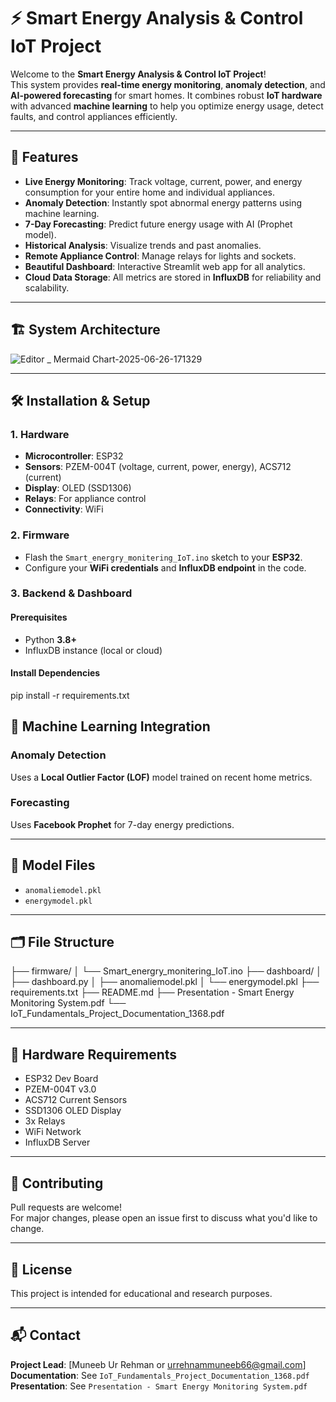 # ⚡ Smart Energy Analysis & Control IoT Project

Welcome to the **Smart Energy Analysis & Control IoT Project**!  
This system provides **real-time energy monitoring**, **anomaly detection**, and **AI-powered forecasting** for smart homes. It combines robust **IoT hardware** with advanced **machine learning** to help you optimize energy usage, detect faults, and control appliances efficiently.

---

## 🚀 Features

- **Live Energy Monitoring**: Track voltage, current, power, and energy consumption for your entire home and individual appliances.
- **Anomaly Detection**: Instantly spot abnormal energy patterns using machine learning.
- **7-Day Forecasting**: Predict future energy usage with AI (Prophet model).
- **Historical Analysis**: Visualize trends and past anomalies.
- **Remote Appliance Control**: Manage relays for lights and sockets.
- **Beautiful Dashboard**: Interactive Streamlit web app for all analytics.
- **Cloud Data Storage**: All metrics are stored in **InfluxDB** for reliability and scalability.

---

## 🏗️ System Architecture

![Editor _ Mermaid Chart-2025-06-26-171329](https://github.com/user-attachments/assets/ab505b5a-9a7d-4a65-b621-e547c88f7281)


---

## 🛠️ Installation & Setup

### 1. Hardware

- **Microcontroller**: ESP32
- **Sensors**: PZEM-004T (voltage, current, power, energy), ACS712 (current)
- **Display**: OLED (SSD1306)
- **Relays**: For appliance control
- **Connectivity**: WiFi

### 2. Firmware

- Flash the `Smart_energry_monitering_IoT.ino` sketch to your **ESP32**.
- Configure your **WiFi credentials** and **InfluxDB endpoint** in the code.

### 3. Backend & Dashboard

#### Prerequisites

- Python **3.8+**
- InfluxDB instance (local or cloud)

#### Install Dependencies

pip install -r requirements.txt

## 🤖 Machine Learning Integration

### Anomaly Detection
Uses a **Local Outlier Factor (LOF)** model trained on recent home metrics.

### Forecasting
Uses **Facebook Prophet** for 7-day energy predictions.

---

## 🧠 Model Files

- `anomaliemodel.pkl`
- `energymodel.pkl`

---

## 🗂️ File Structure

├── firmware/
│ └── Smart_energry_monitering_IoT.ino
├── dashboard/
│ ├── dashboard.py
│ ├── anomaliemodel.pkl
│ └── energymodel.pkl
├── requirements.txt
├── README.md
├── Presentation - Smart Energy Monitoring System.pdf
└── IoT_Fundamentals_Project_Documentation_1368.pdf

---

## 🧰 Hardware Requirements

- ESP32 Dev Board  
- PZEM-004T v3.0  
- ACS712 Current Sensors  
- SSD1306 OLED Display  
- 3x Relays  
- WiFi Network  
- InfluxDB Server  

---

## 🤝 Contributing

Pull requests are welcome!  
For major changes, please open an issue first to discuss what you'd like to change.

---

## 📄 License

This project is intended for educational and research purposes.

---

## 📬 Contact

**Project Lead**: [Muneeb Ur Rehman or urrehnammuneeb66@gmail.com]  
**Documentation**: See `IoT_Fundamentals_Project_Documentation_1368.pdf`  
**Presentation**: See `Presentation - Smart Energy Monitoring System.pdf`
